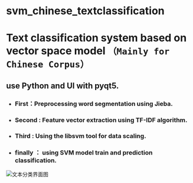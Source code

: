 # svm_chinese_textclassification
Text classification system based on vector space model
`（Mainly for Chinese Corpus）`
===
use Python and UI with pyqt5.
-----
* ### First：Preprocessing word segmentation using Jieba.
* ### Second : Feature vector extraction using TF-IDF algorithm.
* ### Third : Using the libsvm tool for data scaling.
* ### finally ： using SVM model train and prediction classification.
![文本分类界面图](https://github.com/HeCCXX/svm_chinese_textclassification/raw/master/display.png)
